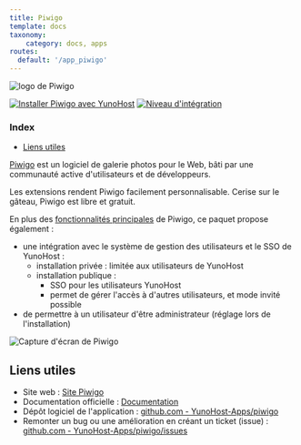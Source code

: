 ```yaml
---
title: Piwigo
template: docs
taxonomy:
    category: docs, apps
routes:
  default: '/app_piwigo'
---
```


![logo de Piwigo](image://piwigo.org.svg?width=80)

[![Installer Piwigo avec YunoHost](https://install-app.yunohost.org/install-with-yunohost.png)](https://install-app.yunohost.org/?app=piwigo) [![Niveau d'intégration](https://dash.yunohost.org/integration/piwigo.svg)](https://dash.yunohost.org/appci/app/piwigo)

### Index

- [Liens utiles](#liens-utiles)

[Piwigo](https://fr.piwigo.org) est un logiciel de galerie photos pour le Web, bâti par une communauté active d'utilisateurs et de développeurs.

Les extensions rendent Piwigo facilement personnalisable. Cerise sur le gâteau, Piwigo est libre et gratuit.

En plus des [fonctionnalités principales](https://fr.piwigo.org/fonctionnalites) de Piwigo, ce paquet propose également :

* une intégration avec le système de gestion des utilisateurs et le SSO de YunoHost :
   * installation privée : limitée aux utilisateurs de YunoHost
   * installation publique :
      * SSO pour les utilisateurs YunoHost
      * permet de gérer l'accès à d'autres utilisateurs, et mode invité possible
* de permettre à un utilisateur d'être administrateur (réglage lors de l'installation)

![Capture d'écran de Piwigo](image://piwigo_screenshot.jpg)

## Liens utiles

+ Site web : [Site Piwigo](https://fr.piwigo.org)
+ Documentation officielle : [Documentation](https://piwigo.org/doc/doku.php)
+ Dépôt logiciel de l'application : [github.com - YunoHost-Apps/piwigo](https://github.com/YunoHost-Apps/piwigo_ynh)
+ Remonter un bug ou une amélioration en créant un ticket (issue) : [github.com - YunoHost-Apps/piwigo/issues](https://github.com/YunoHost-Apps/piwigo_ynh/issues)
